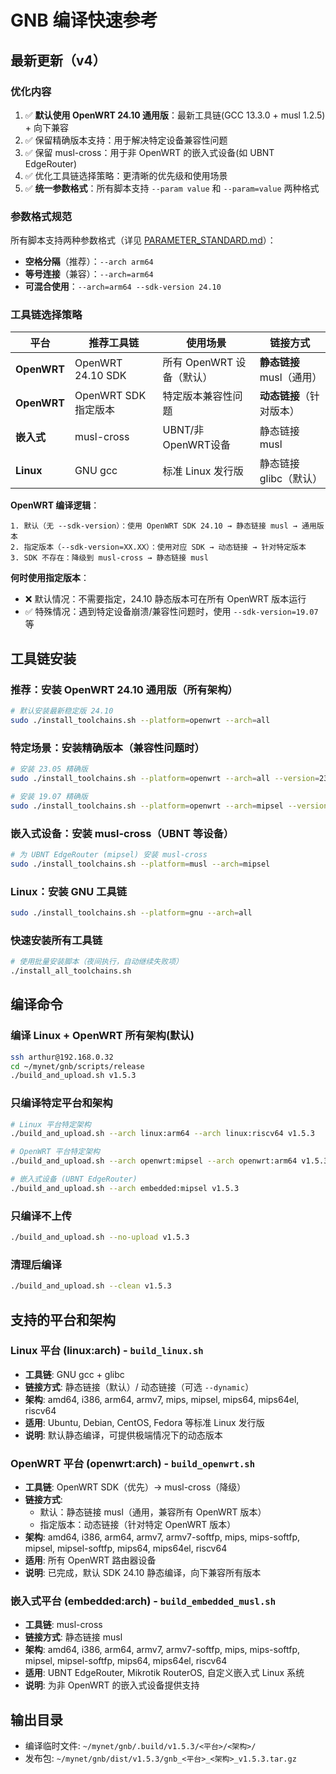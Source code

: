 # GNB 编译快速参考

## 最新更新（v4）

### 优化内容
1. ✅ **默认使用 OpenWRT 24.10 通用版**：最新工具链(GCC 13.3.0 + musl 1.2.5) + 向下兼容
2. ✅ 保留精确版本支持：用于解决特定设备兼容性问题
3. ✅ 保留 musl-cross：用于非 OpenWRT 的嵌入式设备(如 UBNT EdgeRouter)
4. ✅ 优化工具链选择策略：更清晰的优先级和使用场景
5. ✅ **统一参数格式**：所有脚本支持 `--param value` 和 `--param=value` 两种格式

### 参数格式规范

所有脚本支持两种参数格式（详见 [PARAMETER_STANDARD.md](PARAMETER_STANDARD.md)）：

- **空格分隔**（推荐）：`--arch arm64`
- **等号连接**（兼容）：`--arch=arm64`
- **可混合使用**：`--arch=arm64 --sdk-version 24.10`

### 工具链选择策略

| 平台 | 推荐工具链 | 使用场景 | 链接方式 |
|------|-----------|---------|---------|
| **OpenWRT** | OpenWRT 24.10 SDK | 所有 OpenWRT 设备（默认） | **静态链接** musl（通用） |
| **OpenWRT** | OpenWRT SDK 指定版本 | 特定版本兼容性问题 | **动态链接**（针对版本） |
| **嵌入式** | musl-cross | UBNT/非OpenWRT设备 | 静态链接 musl |
| **Linux** | GNU gcc | 标准 Linux 发行版 | 静态链接 glibc（默认） |

**OpenWRT 编译逻辑**：
```
1. 默认（无 --sdk-version）：使用 OpenWRT SDK 24.10 → 静态链接 musl → 通用版本
2. 指定版本（--sdk-version=XX.XX）：使用对应 SDK → 动态链接 → 针对特定版本
3. SDK 不存在：降级到 musl-cross → 静态链接 musl
```

**何时使用指定版本**：
- ❌ 默认情况：不需要指定，24.10 静态版本可在所有 OpenWRT 版本运行
- ✅ 特殊情况：遇到特定设备崩溃/兼容性问题时，使用 `--sdk-version=19.07` 等

## 工具链安装

### 推荐：安装 OpenWRT 24.10 通用版（所有架构）
```bash
# 默认安装最新稳定版 24.10
sudo ./install_toolchains.sh --platform=openwrt --arch=all
```

### 特定场景：安装精确版本（兼容性问题时）
```bash
# 安装 23.05 精确版
sudo ./install_toolchains.sh --platform=openwrt --arch=all --version=23.05

# 安装 19.07 精确版
sudo ./install_toolchains.sh --platform=openwrt --arch=mipsel --version=19.07
```

### 嵌入式设备：安装 musl-cross（UBNT 等设备）
```bash
# 为 UBNT EdgeRouter (mipsel) 安装 musl-cross
sudo ./install_toolchains.sh --platform=musl --arch=mipsel
```

### Linux：安装 GNU 工具链
```bash
sudo ./install_toolchains.sh --platform=gnu --arch=all
```

### 快速安装所有工具链
```bash
# 使用批量安装脚本（夜间执行，自动继续失败项）
./install_all_toolchains.sh
```

## 编译命令

### 编译 Linux + OpenWRT 所有架构(默认)
```bash
ssh arthur@192.168.0.32
cd ~/mynet/gnb/scripts/release
./build_and_upload.sh v1.5.3
```

### 只编译特定平台和架构
```bash
# Linux 平台特定架构
./build_and_upload.sh --arch linux:arm64 --arch linux:riscv64 v1.5.3

# OpenWRT 平台特定架构
./build_and_upload.sh --arch openwrt:mipsel --arch openwrt:arm64 v1.5.3

# 嵌入式设备 (UBNT EdgeRouter)
./build_and_upload.sh --arch embedded:mipsel v1.5.3
```

### 只编译不上传
```bash
./build_and_upload.sh --no-upload v1.5.3
```

### 清理后编译
```bash
./build_and_upload.sh --clean v1.5.3
```

## 支持的平台和架构

### Linux 平台 (linux:arch) - `build_linux.sh`
- **工具链**: GNU gcc + glibc
- **链接方式**: 静态链接（默认）/ 动态链接（可选 `--dynamic`）
- **架构**: amd64, i386, arm64, armv7, mips, mipsel, mips64, mips64el, riscv64
- **适用**: Ubuntu, Debian, CentOS, Fedora 等标准 Linux 发行版
- **说明**: 默认静态编译，可提供极端情况下的动态版本

### OpenWRT 平台 (openwrt:arch) - `build_openwrt.sh`
- **工具链**: OpenWRT SDK（优先）→ musl-cross（降级）
- **链接方式**: 
  - 默认：静态链接 musl（通用，兼容所有 OpenWRT 版本）
  - 指定版本：动态链接（针对特定 OpenWRT 版本）
- **架构**: amd64, i386, arm64, armv7, armv7-softfp, mips, mips-softfp, mipsel, mipsel-softfp, mips64, mips64el, riscv64
- **适用**: 所有 OpenWRT 路由器设备
- **说明**: 已完成，默认 SDK 24.10 静态编译，向下兼容所有版本

### 嵌入式平台 (embedded:arch) - `build_embedded_musl.sh`
- **工具链**: musl-cross
- **链接方式**: 静态链接 musl
- **架构**: amd64, i386, arm64, armv7, armv7-softfp, mips, mips-softfp, mipsel, mipsel-softfp, mips64, mips64el, riscv64
- **适用**: UBNT EdgeRouter, Mikrotik RouterOS, 自定义嵌入式 Linux 系统
- **说明**: 为非 OpenWRT 的嵌入式设备提供支持

## 输出目录
- 编译临时文件: `~/mynet/gnb/.build/v1.5.3/<平台>/<架构>/`
- 发布包: `~/mynet/gnb/dist/v1.5.3/gnb_<平台>_<架构>_v1.5.3.tar.gz`
